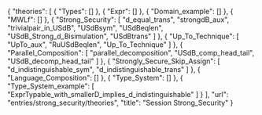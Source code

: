 {
    "theories": [
        {
            "Types": []
        },
        {
            "Expr": []
        },
        {
            "Domain_example": []
        },
        {
            "MWLf": []
        },
        {
            "Strong_Security": [
                "d_equal_trans",
                "strongdB_aux",
                "trivialpair_in_USdB",
                "USdBsym",
                "USdBeqlen",
                "USdB_Strong_d_Bisimulation",
                "USdBtrans"
            ]
        },
        {
            "Up_To_Technique": [
                "UpTo_aux",
                "RuUSdBeqlen",
                "Up_To_Technique"
            ]
        },
        {
            "Parallel_Composition": [
                "parallel_decomposition",
                "USdB_comp_head_tail",
                "USdB_decomp_head_tail"
            ]
        },
        {
            "Strongly_Secure_Skip_Assign": [
                "d_indistinguishable_sym",
                "d_indistinguishable_trans"
            ]
        },
        {
            "Language_Composition": []
        },
        {
            "Type_System": []
        },
        {
            "Type_System_example": [
                "ExprTypable_with_smallerD_implies_d_indistinguishable"
            ]
        }
    ],
    "url": "entries/strong_security/theories",
    "title": "Session Strong_Security"
}